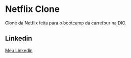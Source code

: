 # Netflix Clone

Clone da Netflix feita para o bootcamp da carrefour na DIO.

## Linkedin

[Meu Linkedin](http://www.linkedin.com/in/pedrobruneli)